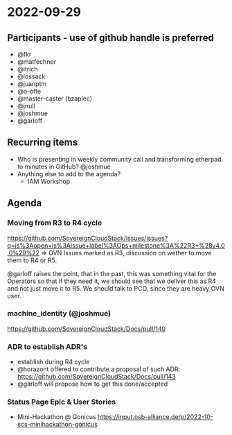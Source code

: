 # 2022-09-29
## Participants - use of github handle is preferred
* @fkr
* @matfechner
* @itrich
* @lossack
* @juanptm
* @o-otte
* @master-caster (bzapiec)
* @jnull
* @joshmue
* @garloff
## Recurring items
* Who is presenting in weekly community call and transforming etherpad to minutes in GitHub?
   @joshmue
* Anything else to add to the agenda?
  * IAM Workshop
## Agenda

### Moving from R3 to R4 cycle
https://github.com/SovereignCloudStack/issues/issues?q=is%3Aopen+is%3Aissue+label%3AOps+milestone%3A%22R3+%28v4.0.0%29%22
=> OVN Issues marked as R3, discussion on wether to move them to R4 or R5.

@garloff raises the point, that in the past, this was something vital for the Operators so that if they need it, we should see that we deliver this as R4 and not just move it to R5.
We should talk to PCO, since they are heavy OVN user.

### machine_identity (@joshmue)
https://github.com/SovereignCloudStack/Docs/pull/140

### ADR to establish ADR's

- establish during R4 cycle
- @horazont offered to contribute a proposal of such ADR: https://github.com/SovereignCloudStack/Docs/pull/143
- @garloff will propose how to get this done/accepted

### Status Page Epic & User Stories
* Mini-Hackathon @ Gonicus
https://input.osb-alliance.de/p/2022-10-scs-minihackathon-gonicus

